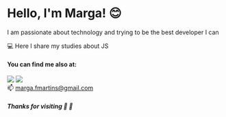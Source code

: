 # Hello, I'm Marga! :blush:

I am passionate about technology and trying to be the best developer I can

:computer: Here I share my studies about JS


#### You can find me also at:
<a href="https://www.linkedin.com/in/fmarga/"><img src="https://img.shields.io/badge/LinkedIn-0077B5?style=for-the-badge&logo=linkedin&logoColor=white"></a>
<a href="https://www.instagram.com/fmarga/"><img src="https://img.shields.io/badge/Instagram-E4405F?style=for-the-badge&logo=instagram&logoColor=white"></a> <br>
📫 <a href="mailto:marga.fmartins@gmail.com">marga.fmartins@gmail.com</a>

##### Thanks for visiting :girl: :wave:

